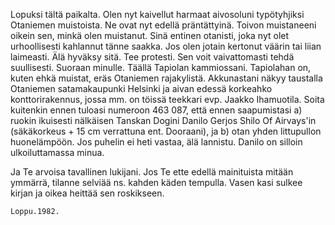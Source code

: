 
Lopuksi tältä paikalta. Olen nyt kaivellut harmaat aivosoluni typötyhjiksi Otaniemen muistoista. Ne ovat nyt edellä 
präntättyinä. Toivon muistaneeni oikein sen, minkä olen muistanut. Sinä entinen otanisti, joka nyt olet urhoollisesti kahlannut 
tänne saakka. Jos olen jotain kertonut väärin tai liian laimeasti. Älä hyväksy sitä. Tee protesti. Sen voit vaivattomasti tehdä 
suullisesti. Suoraan minulle. Täällä Tapiolan kammiossani. Tapiolahan on, kuten ehkä muistat, eräs Otaniemen rajakylistä. 
Akkunastani näkyy taustalla Otaniemen satamakaupunki Helsinki ja aivan edessä korkeahko konttorirakennus, jossa mm. on 
töissä teekkari evp. Jaakko Ihamuotila. Soita kuitenkin ennen tuloasi numeroon 463 087, että ennen saapumistasi a) ruokin 
ikuisesti nälkäisen Tanskan Dogini Danilo Gerjos Shilo Of Airvays'in (säkäkorkeus + 15 cm verrattuna ent. Dooraani), ja b) 
otan yhden littupullon huonelämpöön. Jos puhelin ei heti vastaa, älä lannistu. Danilo on silloin ulkoiluttamassa minua.

Ja Te arvoisa tavallinen lukijani. Jos Te ette edellä mainituista mitään ymmärrä, tilanne selviää ns. kahden käden tempulla. 
Vasen kasi sulkee kirjan ja oikea heittää sen roskikseen.


    Loppu.1982.